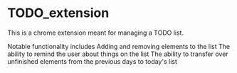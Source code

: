 # TODO_extension

This is a chrome extension meant for managing a TODO list. 

Notable functionality includes
    Adding and removing elements to the list
    The ability to remind the user about things on the list
    The ability to transfer over unfinished elements from the previous days to today's list
